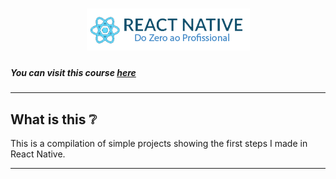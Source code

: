<h1 align="center">
  <img src="./READMEfiles/topImage.png">
</h1>

  ##### You can visit this course <a href="https://b7web.com.br/react-native/?gclid=CjwKCAjwkun1BRAIEiwA2mJRWZKmEErkiXXlkpQTQZ7WsYRNZI3hPma2ya4ir-bcvbJfw-NOW4hLJBoC3QsQAvD_BwE&ref=L8493008W&hsrc=YWR3MDM%3D">here</a>
  
  ---

  ##  **What is this** ❔
  This is a compilation of simple projects showing the first steps I made in React Native.

  ---
  





